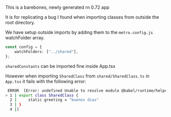 This is a barebones, newly generated rn 0.72 app

It is for replicating a bug I found when importing classes from outside the root directory. 

We have setup outside imports by adding them to the `metro.config.js` watchFolder array.

```ts
const config = {
    watchFolders: ["../shared"],
};

```

`sharedConstants` can be imported fine inside App.tsx

However when importing `SharedClass` from `shared/SharedClass.ts` in `App.tsx` it fails with the following error:

```bash
 ERROR  [Error: undefined Unable to resolve module @babel/runtime/helpers/interopRequireDefault from ~/monorepo_test/shared/SharedClass.ts: @babel/runtime/helpers/interopRequireDefault could not be found within the project.
> 1 | export class SharedClass {
  2 |     static greeting = "buenos dias"
  3 | }
  4 |]
```
